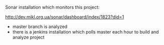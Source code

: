 Sonar installation which monitors this project:

http://dev.mikl.org.ua/sonar/dashboard/index/1823?did=1

* master branch is analyzed
* there is a jenkins installation which polls master each hour to build and analyze project 